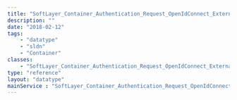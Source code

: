 ```yaml
---
title: "SoftLayer_Container_Authentication_Request_OpenIdConnect_External_Totp"
description: ""
date: "2018-02-12"
tags:
    - "datatype"
    - "sldn"
    - "Container"
classes:
    - "SoftLayer_Container_Authentication_Request_OpenIdConnect_External_Totp"
type: "reference"
layout: "datatype"
mainService : "SoftLayer_Container_Authentication_Request_OpenIdConnect_External_Totp"
---
```

